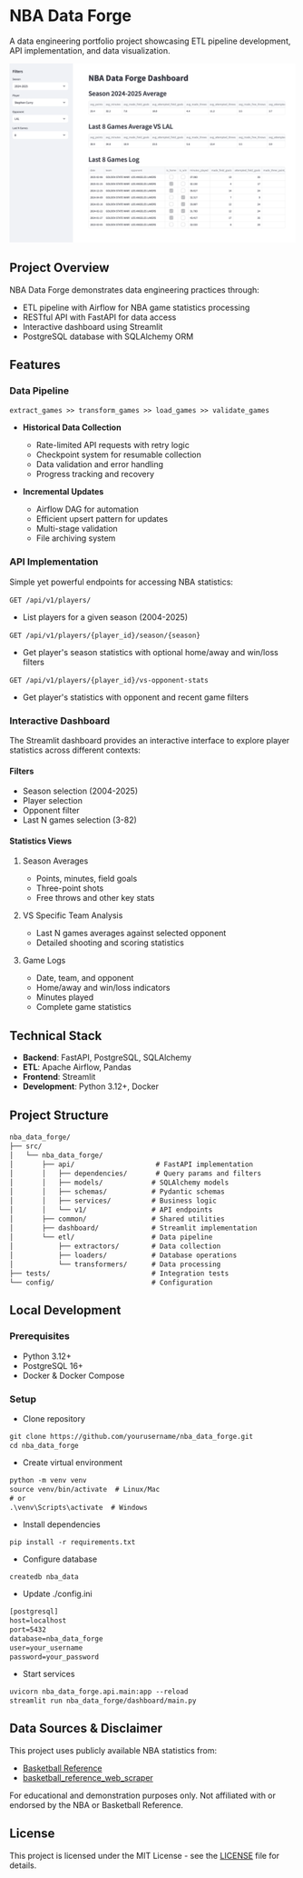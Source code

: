 # NBA Data Forge

A data engineering portfolio project showcasing ETL pipeline development, API implementation, and data visualization.

![alt text](screenshots/dashboard.png)

## Project Overview

NBA Data Forge demonstrates data engineering practices through:
- ETL pipeline with Airflow for NBA game statistics processing
- RESTful API with FastAPI for data access
- Interactive dashboard using Streamlit
- PostgreSQL database with SQLAlchemy ORM

## Features

### Data Pipeline
```
extract_games >> transform_games >> load_games >> validate_games
```

- **Historical Data Collection**
  - Rate-limited API requests with retry logic
  - Checkpoint system for resumable collection
  - Data validation and error handling
  - Progress tracking and recovery

- **Incremental Updates**
  - Airflow DAG for automation
  - Efficient upsert pattern for updates
  - Multi-stage validation
  - File archiving system

### API Implementation

Simple yet powerful endpoints for accessing NBA statistics:


`GET /api/v1/players/`
- List players for a given season (2004-2025)

`GET /api/v1/players/{player_id}/season/{season}`
- Get player's season statistics with optional home/away and win/loss filters

`GET /api/v1/players/{player_id}/vs-opponent-stats`
- Get player's statistics with opponent and recent game filters


### Interactive Dashboard

The Streamlit dashboard provides an interactive interface to explore player statistics across different contexts:

#### Filters
- Season selection (2004-2025)
- Player selection
- Opponent filter
- Last N games selection (3-82)

#### Statistics Views

1. Season Averages
    - Points, minutes, field goals
    - Three-point shots
    - Free throws and other key stats

2. VS Specific Team Analysis
    - Last N games averages against selected opponent
    - Detailed shooting and scoring statistics

3. Game Logs
    - Date, team, and opponent
    - Home/away and win/loss indicators
    - Minutes played
    - Complete game statistics

## Technical Stack

- **Backend**: FastAPI, PostgreSQL, SQLAlchemy
- **ETL**: Apache Airflow, Pandas
- **Frontend**: Streamlit
- **Development**: Python 3.12+, Docker

## Project Structure

```
nba_data_forge/
├── src/
│   └── nba_data_forge/
│       ├── api/                    # FastAPI implementation
│       │   ├── dependencies/       # Query params and filters
│       │   ├── models/            # SQLAlchemy models
│       │   ├── schemas/           # Pydantic schemas
│       │   ├── services/          # Business logic
│       │   └── v1/                # API endpoints
│       ├── common/                # Shared utilities
│       ├── dashboard/             # Streamlit implementation
│       └── etl/                   # Data pipeline
│           ├── extractors/        # Data collection
│           ├── loaders/           # Database operations
│           └── transformers/      # Data processing
├── tests/                         # Integration tests
└── config/                        # Configuration
```

## Local Development

### Prerequisites
- Python 3.12+
- PostgreSQL 16+
- Docker & Docker Compose

### Setup

- Clone repository
```
git clone https://github.com/yourusername/nba_data_forge.git
cd nba_data_forge
```

- Create virtual environment
```
python -m venv venv
source venv/bin/activate  # Linux/Mac
# or
.\venv\Scripts\activate  # Windows
```

- Install dependencies
```
pip install -r requirements.txt
```

- Configure database
```
createdb nba_data
```

- Update ./config.ini
```
[postgresql]
host=localhost
port=5432
database=nba_data_forge
user=your_username
password=your_password
```

- Start services
```
uvicorn nba_data_forge.api.main:app --reload
streamlit run nba_data_forge/dashboard/main.py
```


## Data Sources & Disclaimer

This project uses publicly available NBA statistics from:
- [Basketball Reference](https://www.basketball-reference.com/)
- [basketball_reference_web_scraper](https://jaebradley.github.io/basketball_reference_web_scraper/)

For educational and demonstration purposes only. Not affiliated with or endorsed by the NBA or Basketball Reference.

## License

This project is licensed under the MIT License - see the [LICENSE](LICENSE) file for details.